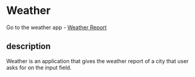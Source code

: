 # Weather
Go to the weather app - [Weather Report](https://undeclared0.github.io/Weather)


## description

Weather is an application that gives the weather report of a city that user asks for on the input field.
